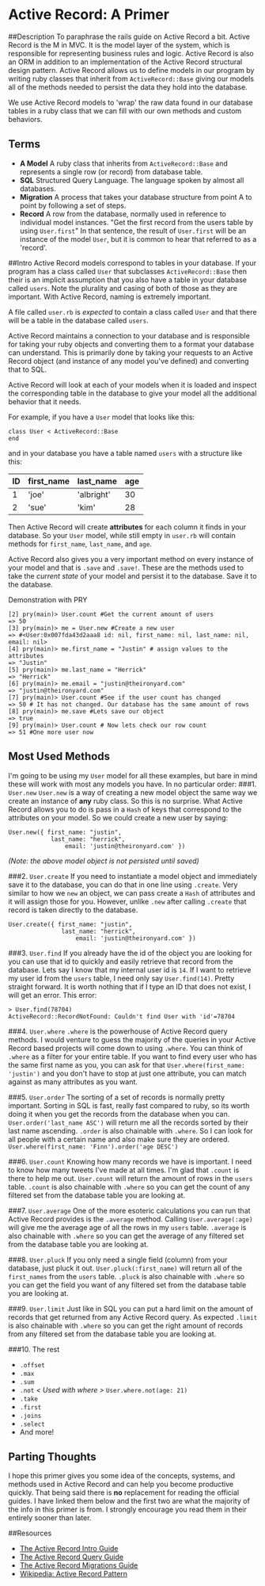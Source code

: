 # Active Record: A Primer
##Description
To paraphrase the rails guide on Active Record a bit. Active Record is the M in MVC. It is the model layer of the system, which is responsible for representing business rules and logic. Active Record is also an ORM in addition to an implementation of the Active Record structural design pattern. Active Record allows us to define models in our program by writing ruby classes that inherit from `ActiveRecord::Base` giving our models all of the methods needed to persist the data they hold into the database.

We use Active Record models to 'wrap' the raw data found in our database tables in a ruby class that we can fill with our own methods and custom behaviors.

## Terms
- **A Model** A ruby class that inherits from `ActiveRecord::Base` and represents a single row (or record) from database table.
- **SQL** Structured Query Language. The language spoken by almost all databases.
- **Migration** A process that takes your database structure from point A to point by following a set of steps.
- **Record** A row from the database, normally used in reference to individual model instances. "Get the first record from the users table by using `User.first`" In that sentence, the result of `User.first` will be an instance of the model `User`, but it is common to hear that referred to as a 'record'.

##Intro
Active Record models correspond to tables in your database. If your program has a class called `User` that subclasses `ActiveRecord::Base` then their is an implicit assumption that you also have a table in your database called `users`. Note the plurality and casing of both of those as they are important. With Active Record, naming is extremely important.

A file called `user.rb` is *expected* to contain a class called `User` and that there will be a table in the database called `users`.

Active Record maintains a connection to your database and is responsible for taking your ruby objects and converting them to a format your database can understand. This is primarily done by taking your requests to an Active Record object (and instance of any model you've defined) and converting that to SQL.

Active Record will look at each of your models when it is loaded and inspect the corresponding table in the database to give your model all the additional behavior that it needs.

For example, if you have a `User` model that looks like this:

```
class User < ActiveRecord::Base
end
```
and in your database you have a table named `users` with a structure like this:

| ID | first_name | last_name  | age|
|----|----        |----        |----|
| 1  | 'joe'      | 'albright' | 30 |
| 2  | 'sue'      | 'kim'      | 28 |

Then Active Record will create **attributes** for each column it finds in your database. So your `User` model, while still empty in `user.rb` will contain methods for `first_name`, `last_name`, and `age`.

Active Record also gives you a very important method on every instance of your model and that is `.save` and `.save!`. These are the methods used to take the *current state* of your model and persist it to the database. Save it to the database.

Demonstration with PRY

```
[2] pry(main)> User.count #Get the current amount of users
=> 50
[3] pry(main)> me = User.new #Create a new user
=> #<User:0x007fda43d2aaa8 id: nil, first_name: nil, last_name: nil, email: nil>
[4] pry(main)> me.first_name = "Justin" # assign values to the attributes
=> "Justin"
[5] pry(main)> me.last_name = "Herrick"
=> "Herrick"
[6] pry(main)> me.email = "justin@theironyard.com"
=> "justin@theironyard.com"
[7] pry(main)> User.count #See if the user count has changed
=> 50 # It has not changed. Our database has the same amount of rows
[8] pry(main)> me.save #Lets save our object
=> true
[9] pry(main)> User.count # Now lets check our row count
=> 51 #One more user now
```

## Most Used Methods
I'm going to be using my `User` model for all these examples, but bare in mind these will work with most any models you have. In no particular order:
###1. `User.new`
 `User.new` is a way of creating a new model object the same way we create an instance of **any** ruby class. So this is no surprise. What Active Record allows you to do is pass in a `Hash` of keys that correspond to the attributes on your model. So we could create a new user by saying:
 
```
User.new({ first_name: "justin", 
            last_name: "herrick",
                email: 'justin@theironyard.com' })
```
_(Note: the above model object is not persisted until saved)_
 
###2. `User.create`
If you need to instantiate a model object and immediately save it to the database, you can do that in one line using `.create`. Very similar to how we `new` an object, we can pass create a `Hash` of attributes and it will assign those for you. However, unlike `.new` after calling `.create` that record is taken directly to the database. 

```
User.create({ first_name: "justin", 
               last_name: "herrick",
                   email: 'justin@theironyard.com' })
```
###3. `User.find`
If you already have the id of the object you are looking for you can use that id to quickly and easily retrieve that record from the database. Lets say I know that my internal user id is `14`. If I want to retrieve my user id from the `users` table, I need only say `User.find(14)`. Pretty straight forward. It is worth nothing that if I type an ID that does not exist, I will get an error. This error:

```
> User.find(78704)
ActiveRecord::RecordNotFound: Couldn't find User with 'id'=78704
```
###4. `User.where`
`.where` is the powerhouse of Active Record query methods. I would venture to guess the majority of the queries in your Active Record based projects will come down to using `.where`. You can think of `.where` as a filter for your entire table. If you want to find every user who has the same first name as you, you can ask for that `User.where(first_name: 'justin')` and you don't have to stop at just one attribute, you can match against as many attributes as you want.

###5. `User.order`
The sorting of a set of records is normally pretty important. Sorting in SQL is fast, really fast compared to ruby, so its worth doing it when you get the records from the database when you can. `User.order('last_name ASC')` will return me all the records sorted by their last name ascending. `.order` is also chainable with `.where`. So I can look for all people with a certain name and also make sure they are ordered. `User.where(first_name: 'Finn').order('age DESC')`

###6. `User.count`
Knowing how many records we have is important. I need to know how many tweets I've made at all times. I'm glad that `.count` is there to help me out. `User.count` will return the amount of rows in the `users` table. `.count` is also chainable with `.where` so you can get the count of any filtered set from the database table you are looking at.

###7. `User.average`
One of the more esoteric calculations you can run that Active Record provides is the `.average` method. Calling `User.average(:age)` will give me the average age of all the rows in my `users` table. `.average` is also chainable with `.where` so you can get the average of any filtered set from the database table you are looking at.


###8. `User.pluck`
If you only need a single field (column) from your database, just pluck it out. `User.pluck(:first_name)` will return all of the `first_names` from the `users` table. `.pluck` is also chainable with `.where` so you can get the field you want of any filtered set from the database table you are looking at.

###9. `User.limit`
Just like in SQL you can put a hard limit on the amount of records that get returned from any Active Record query. As expected `.limit` is also chainable with `.where` so you can get the right amount of records from any filtered set from the database table you are looking at.

###10. The rest
- `.offset`
- `.max`
- `.sum`
- `.not` _< Used with where >_ `User.where.not(age: 21)`
- `.take`
- `.first`
- `.joins`
- `.select`
- And more!

## Parting Thoughts
I hope this primer gives you some idea of the concepts, systems, and methods used in Active Record and can help you become productive quickly. That being said there is **no** replacement for reading the official guides. I have linked them below and the first two are what the majority of the info in this primer is from. I strongly encourage you read them in their entirely sooner than later.

##Resources
- [The Active Record Intro Guide](http://guides.rubyonrails.org/active_record_basics.html)
- [The Active Record Query Guide](http://guides.rubyonrails.org/active_record_querying.html)
- [The Active Record Migrations Guide](http://edgeguides.rubyonrails.org/active_record_migrations.html)
- [Wikipedia: Active Record Pattern](http://en.wikipedia.org/wiki/Active_record_pattern)